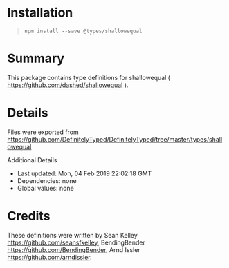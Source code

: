 # Installation
> `npm install --save @types/shallowequal`

# Summary
This package contains type definitions for shallowequal ( https://github.com/dashed/shallowequal ).

# Details
Files were exported from https://github.com/DefinitelyTyped/DefinitelyTyped/tree/master/types/shallowequal

Additional Details
 * Last updated: Mon, 04 Feb 2019 22:02:18 GMT
 * Dependencies: none
 * Global values: none

# Credits
These definitions were written by Sean Kelley <https://github.com/seansfkelley>, BendingBender <https://github.com/BendingBender>, Arnd Issler <https://github.com/arndissler>.
